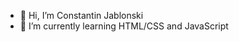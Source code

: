 - 👋 Hi, I’m Constantin Jablonski
- 🌱 I’m currently learning HTML/CSS and JavaScript


<!---
CoJaa/CoJaa is a ✨ special ✨ repository because its `README.md` (this file) appears on your GitHub profile.
You can click the Preview link to take a look at your changes.
--->
